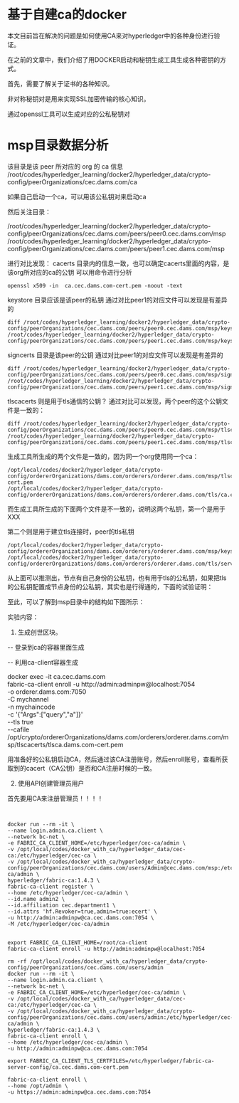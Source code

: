# 基于自建ca的docker

本文目前旨在解决的问题是如何使用CA来对hyperledger中的各种身份进行验证。

在之前的文章中，我们介绍了用DOCKER启动和秘钥生成工具生成各种密钥的方式。

首先，需要了解关于证书的各种知识。

非对称秘钥对是用来实现SSL加密传输的核心知识。

通过openssl工具可以生成对应的公私秘钥对



# msp目录数据分析

该目录是该 peer 所对应的 org 的 ca 信息
/root/codes/hyperledger_learning/docker2/hyperledger_data/crypto-config/peerOrganizations/cec.dams.com/ca

如果自己启动一个ca，可以用该公私钥对来启动ca


然后关注目录：

/root/codes/hyperledger_learning/docker2/hyperledger_data/crypto-config/peerOrganizations/cec.dams.com/peers/peer0.cec.dams.com/msp
/root/codes/hyperledger_learning/docker2/hyperledger_data/crypto-config/peerOrganizations/cec.dams.com/peers/peer1.cec.dams.com/msp

进行对比发现：
cacerts 目录内的信息一致，也可以确定cacerts里面的内容，是该org所对应的ca的公钥
可以用命令进行分析
```cassandraql
openssl x509 -in  ca.cec.dams.com-cert.pem -noout -text
```

keystore 目录应该是该peer的私钥
通过对比peer1的对应文件可以发现是有差异的
```cassandraql
diff /root/codes/hyperledger_learning/docker2/hyperledger_data/crypto-config/peerOrganizations/cec.dams.com/peers/peer0.cec.dams.com/msp/keystore/* /root/codes/hyperledger_learning/docker2/hyperledger_data/crypto-config/peerOrganizations/cec.dams.com/peers/peer1.cec.dams.com/msp/keystore/*
```

signcerts 目录是该peer的公钥
通过对比peer1的对应文件可以发现是有差异的

```cgo
diff /root/codes/hyperledger_learning/docker2/hyperledger_data/crypto-config/peerOrganizations/cec.dams.com/peers/peer0.cec.dams.com/msp/signcerts/*pem /root/codes/hyperledger_learning/docker2/hyperledger_data/crypto-config/peerOrganizations/cec.dams.com/peers/peer1.cec.dams.com/msp/signcerts/*pem
```


tlscacerts 则是用于tls通信的公钥？
通过对比可以发现，两个peer的这个公钥文件是一致的：

```cassandraql
diff /root/codes/hyperledger_learning/docker2/hyperledger_data/crypto-config/peerOrganizations/cec.dams.com/peers/peer0.cec.dams.com/msp/tlscacerts/*pem /root/codes/hyperledger_learning/docker2/hyperledger_data/crypto-config/peerOrganizations/cec.dams.com/peers/peer1.cec.dams.com/msp/tlscacerts/*pem
```

生成工具所生成的两个文件是一致的，因为同一个org使用同一个ca：

```cgo
/opt/local/codes/docker2/hyperledger_data/crypto-config/ordererOrganizations/dams.com/orderers/orderer.dams.com/msp/tlscacerts/tlsca.dams.com-cert.pem 
/opt/local/codes/docker2/hyperledger_data/crypto-config/ordererOrganizations/dams.com/orderers/orderer.dams.com/tls/ca.crt
```

而生成工具所生成的下面两个文件是不一致的，说明这两个私钥，第一个是用于XXX

第二个则是用于建立tls连接时，peer的tls私钥

```cgo
/opt/local/codes/docker2/hyperledger_data/crypto-config/ordererOrganizations/dams.com/orderers/orderer.dams.com/msp/keystore/4174565b5e7d72f524ac8d2297a982cf24e658f125e1b84617cf9dbe58595181_sk 
/opt/local/codes/docker2/hyperledger_data/crypto-config/ordererOrganizations/dams.com/orderers/orderer.dams.com/tls/server.key
```

从上面可以推测出，节点有自己身份的公私钥，也有用于tls的公私钥，如果把tls的公私钥配置成节点身份的公私钥，其实也是行得通的，下面的试验证明：


至此，可以了解到msp目录中的结构如下图所示：


实验内容：

1. 生成创世区块。

-- 登录到ca的容器里面生成

-- 利用ca-client容器生成

docker exec -it ca.cec.dams.com  \
fabric-ca-client enroll -u http://admin:adminpw@localhost:7054 \
-o orderer.dams.com:7050 \
-C mychannel \
-n mychaincode \
-c '{"Args":["query","a"]}' \
--tls true \
--cafile /opt/crypto/ordererOrganizations/dams.com/orderers/orderer.dams.com/msp/tlscacerts/tlsca.dams.com-cert.pem


用准备好的公私钥启动CA，然后通过该CA注册账号，然后enroll账号，查看所获取到的cacert（CA公钥）是否和CA注册时候的一致。

2. 使用API创建管理员用户 



首先要用CA来注册管理员！！！！

```aa


docker run --rm -it \
--name login.admin.ca.client \
--network bc-net \
-e FABRIC_CA_CLIENT_HOME=/etc/hyperledger/cec-ca/admin \
-v /opt/local/codes/docker_with_ca/hyperledger_data/cec-ca:/etc/hyperledger/cec-ca \
-v /opt/local/codes/docker_with_ca/hyperledger_data/crypto-config/peerOrganizations/cec.dams.com/users/Admin@cec.dams.com/msp:/etc/hyperledger/cec-ca/admin \
hyperledger/fabric-ca:1.4.3 \
fabric-ca-client register \
--home /etc/hyperledger/cec-ca/admin \
--id.name admin2 \
--id.affiliation cec.department1 \
--id.attrs 'hf.Revoker=true,admin=true:ecert' \
-u http://admin:adminpw@ca.cec.dams.com:7054 \
-M /etc/hyperledger/cec-ca/admin

```



```enroolroot

export FABRIC_CA_CLIENT_HOME=/root/ca-client
fabric-ca-client enroll -u http://admin:adminpw@localhost:7054

rm -rf /opt/local/codes/docker_with_ca/hyperledger_data/crypto-config/peerOrganizations/cec.dams.com/users/admin
docker run --rm -it \
--name login.admin.ca.client \
--network bc-net \
-e FABRIC_CA_CLIENT_HOME=/etc/hyperledger/cec-ca/admin \
-v /opt/local/codes/docker_with_ca/hyperledger_data/cec-ca:/etc/hyperledger/cec-ca \
-v /opt/local/codes/docker_with_ca/hyperledger_data/crypto-config/peerOrganizations/cec.dams.com/users/admin:/etc/hyperledger/cec-ca/admin \
hyperledger/fabric-ca:1.4.3 \
fabric-ca-client enroll \
--home /etc/hyperledger/cec-ca/admin \
-u http://admin:adminpw@ca.cec.dams.com:7054 

```


```aa
export FABRIC_CA_CLIENT_TLS_CERTFILES=/etc/hyperledger/fabric-ca-server-config/ca.cec.dams.com-cert.pem

fabric-ca-client enroll \
--home /opt/admin \
-u https://admin:adminpw@ca.cec.dams.com:7054 


```
